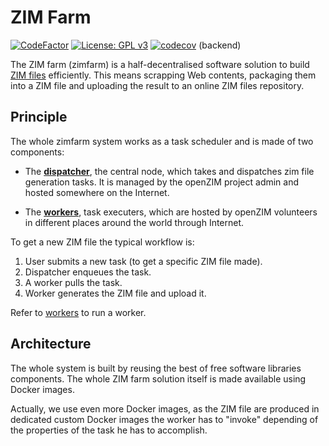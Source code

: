 # ZIM Farm

[![CodeFactor](https://www.codefactor.io/repository/github/openzim/zimfarm/badge)](https://www.codefactor.io/repository/github/openzim/zimfarm)
[![License: GPL v3](https://img.shields.io/badge/License-GPLv3-blue.svg)](https://www.gnu.org/licenses/gpl-3.0)
[![codecov](https://codecov.io/gh/openzim/zimfarm/branch/master/graph/badge.svg)](https://codecov.io/gh/openzim/zimfarm) (backend)

The ZIM farm (zimfarm) is a half-decentralised software solution to
build [ZIM files](http://www.openzim.org/) efficiently. This means scrapping Web contents,
packaging them into a ZIM file and uploading the result to an online
ZIM files repository.

## Principle

The whole zimfarm system works as a task scheduler and is made of two components:

* The [**dispatcher**](http://hub.docker.com/r/openzim/zimfarm-dispatcher), the central node, which takes and dispatches zim file generation
  tasks. It is managed by the openZIM project admin and
  hosted somewhere on the Internet.

* The [**workers**](http://hub.docker.com/r/openzim/zimfarm-worker-manager), task executers, which are hosted by
  openZIM volunteers in different places around the world through Internet.

To get a new ZIM file the typical workflow is:

1. User submits a new task (to get a specific ZIM file made).
2. Dispatcher enqueues the task.
3. A worker pulls the task.
4. Worker generates the ZIM file and upload it.


Refer to [workers](https://github.com/openzim/zimfarm/tree/master/workers) to run a worker.

## Architecture

The whole system is built by reusing the best of free software
libraries components. The whole ZIM farm solution itself is made
available using Docker images.

Actually, we use even more Docker images, as the ZIM file are produced
in dedicated custom Docker images the worker has to "invoke" depending
of the properties of the task he has to accomplish.